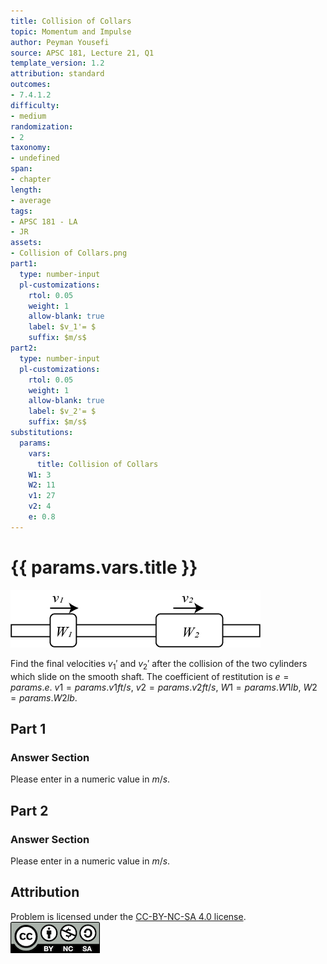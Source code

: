 ```yaml
---
title: Collision of Collars
topic: Momentum and Impulse
author: Peyman Yousefi
source: APSC 181, Lecture 21, Q1
template_version: 1.2
attribution: standard
outcomes:
- 7.4.1.2
difficulty:
- medium
randomization:
- 2
taxonomy:
- undefined
span:
- chapter
length:
- average
tags:
- APSC 181 - LA
- JR
assets:
- Collision of Collars.png
part1:
  type: number-input
  pl-customizations:
    rtol: 0.05
    weight: 1
    allow-blank: true
    label: $v_1'= $
    suffix: $m/s$
part2:
  type: number-input
  pl-customizations:
    rtol: 0.05
    weight: 1
    allow-blank: true
    label: $v_2'= $
    suffix: $m/s$
substitutions:
  params:
    vars:
      title: Collision of Collars
    W1: 3
    W2: 11
    v1: 27
    v2: 4
    e: 0.8
---
```

# {{ params.vars.title }}
<img src="Collision of Collars.png" width=400>

Find the final velocities $v_1'$ and $v_2'$ after the collision of the two cylinders which slide on the smooth shaft.
The coefficient of restitution is $e = {{params.e}}$.
$v1 = {{params.v1}}ft/s$, $v2 = {{params.v2}}ft/s$, $W1 = {{params.W1}}lb$, $W2 = {{params.W2}}lb$.

## Part 1

### Answer Section

Please enter in a numeric value in $m/s$.

## Part 2

### Answer Section

Please enter in a numeric value in $m/s$.

## Attribution

Problem is licensed under the [CC-BY-NC-SA 4.0 license](https://creativecommons.org/licenses/by-nc-sa/4.0/).<br> ![The Creative Commons 4.0 license requiring attribution-BY, non-commercial-NC, and share-alike-SA license.](https://raw.githubusercontent.com/firasm/bits/master/by-nc-sa.png)